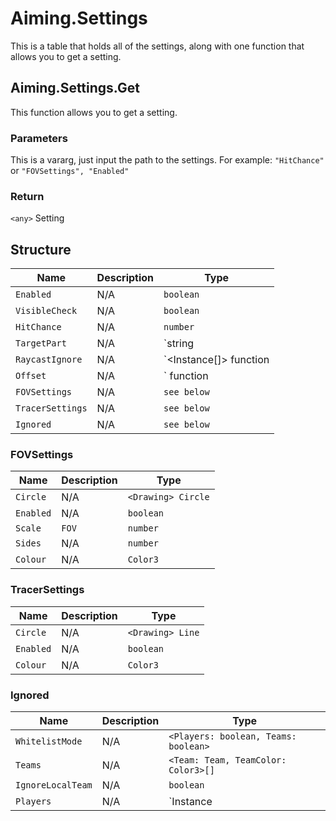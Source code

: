 # Aiming.Settings
This is a table that holds all of the settings, along with one function that allows you to get a setting.

## Aiming.Settings.Get
This function allows you to get a setting.

### Parameters
This is a vararg, just input the path to the settings. For example: `"HitChance"` or `"FOVSettings", "Enabled"`

### Return
`<any>` Setting

## Structure
| Name             | Description | Type                                 |
| ---------------- | ----------- | ------------------------------------ |
| `Enabled`        | N/A         | `boolean`                            |
| `VisibleCheck`   | N/A         | `boolean`                            |
| `HitChance`      | N/A         | `number`                             |
| `TargetPart`     | N/A         | `string | string[]`                  |
| `RaycastIgnore`  | N/A         | `<Instance[]> function | Instance[]` |
| `Offset`         | N/A         | `<Vector2> function | Vector2`       |
| `FOVSettings`    | N/A         | `see below`                          |
| `TracerSettings` | N/A         | `see below`                          |
| `Ignored`        | N/A         | `see below`                          |

### FOVSettings
| Name      | Description | Type               |
| --------- | ----------- | ------------------ |
| `Circle`  | N/A         | `<Drawing> Circle` |
| `Enabled` | N/A         | `boolean`          |
| `Scale`   | `FOV`       | `number`           |
| `Sides`   | N/A         | `number`           |
| `Colour`  | N/A         | `Color3`           |

### TracerSettings
| Name      | Description | Type             |
| --------- | ----------- | ---------------- |
| `Circle`  | N/A         | `<Drawing> Line` |
| `Enabled` | N/A         | `boolean`        |
| `Colour`  | N/A         | `Color3`         |


### Ignored
| Name              | Description | Type                                 |
| ----------------- | ----------- | ------------------------------------ |
| `WhitelistMode`   | N/A         | `<Players: boolean, Teams: boolean>` |
| `Teams`           | N/A         | `<Team: Team, TeamColor: Color3>[]`  |
| `IgnoreLocalTeam` | N/A         | `boolean`                            |
| `Players`         | N/A         | `Instance<Player> | number`          |